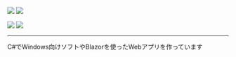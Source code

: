 ![](https://img.shields.io/badge/Age-14-blue?style=for-the-badge)
![](https://img.shields.io/badge/C%23-passing-green?style=for-the-badge)

![](https://github-readme-stats.vercel.app/api?username=indigo-san&show_icons=true&theme=react)
![](https://github-readme-stats.vercel.app/api/top-langs/?username=indigo-san&theme=react)

---

C#でWindows向けソフトやBlazorを使ったWebアプリを作っています
